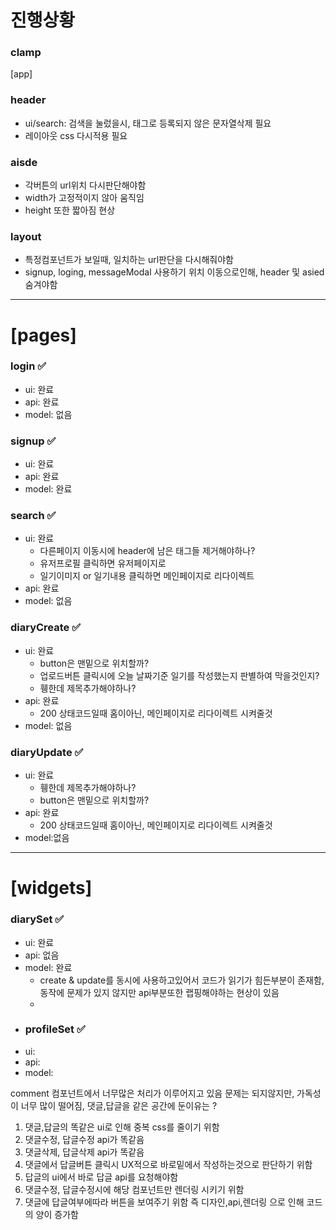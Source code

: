 # 진행상황
### clamp

[app]
### header
- ui/search: 검색을 눌렀을시, 태그로 등록되지 않은 문자열삭제 필요
- 레이아웃 css 다시적용 필요

### aisde
- 각버튼의 url위치 다시판단해야함
- width가 고정적이지 않아 움직임
- height 또한 짧아짐 현상

### layout
- 특정컴포넌트가 보일때, 일치하는 url판단을 다시해줘야함
- signup, loging, messageModal 사용하기 위치 이동으로인해, header 및 asied 숨겨야함

---
# [pages]
### login ✅
- ui: 완료
- api: 완료
- model: 없음

### signup ✅
- ui: 완료
- api: 완료
- model: 완료

### search ✅
- ui: 완료
  - 다른페이지 이동시에 header에 남은 태그들 제거해야하나?
  - 유저프로필 클릭하면 유저페이지로
  - 일기이미지 or 일기내용 클릭하면 메인페이지로 리다이렉트
- api: 완료
- model: 없음

### diaryCreate ✅
- ui: 완료
  - button은 맨밑으로 위치할까?
  - 업로드버튼 클릭시에 오늘 날짜기준 일기를 작성했는지 판별하여 막을것인지?
  - 휑한데 제목추가해야하나?
- api: 완료
  - 200 상태코드일때 홈이아닌, 메인페이지로 리다이렉트 시켜줄것
- model: 없음

### diaryUpdate ✅
- ui: 완료
  - 휑한데 제목추가해야하나?
  - button은 맨밑으로 위치할까?
- api: 완료
  - 200 상태코드일때 홈이아닌, 메인페이지로 리다이렉트 시켜줄것
- model:없음


---
# [widgets]
### diarySet ✅
- ui: 완료
- api: 없음
- model: 완료
  - create & update를 동시에 사용하고있어서 코드가 읽기가 힘든부분이 존재함, 동작에 문제가 있지 않지만 api부분또한 랩핑해야하는 현상이 있음
  - 
- ### profileSet ✅
- ui: 
- api:
- model:


comment 컴포넌트에서 너무많은 처리가 이루어지고 있음
문제는 되지않지만, 가독성이 너무 많이 떨어짐,
댓글,답글을 같은 공간에 둔이유는 ?

1. 댓글,답글의 똑같은 ui로 인해 중복 css를 줄이기 위함
2. 댓글수정, 답글수정 api가 똑같음
3. 댓글삭제, 답글삭제 api가 똑같음
4. 댓글에서 답글버튼 클릭시 UX적으로 바로밑에서 작성하는것으로 판단하기 위함
5. 답글의 ui에서 바로 답글 api를 요청해야함
6. 댓글수정, 답글수정시에 해당 컴포넌트만 렌더링 시키기 위함
7. 댓글에 답글여부에따라 버튼을 보여주기 위함 
   즉 디자인,api,렌더링 으로 인해 코드의 양이 증가함






